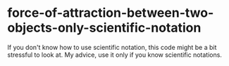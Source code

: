 # force-of-attraction-between-two-objects-only-scientific-notation
If you don't know how to use scientific notation, this code might be a bit stressful to look at. My advice, use it only if you know scientific notations.
